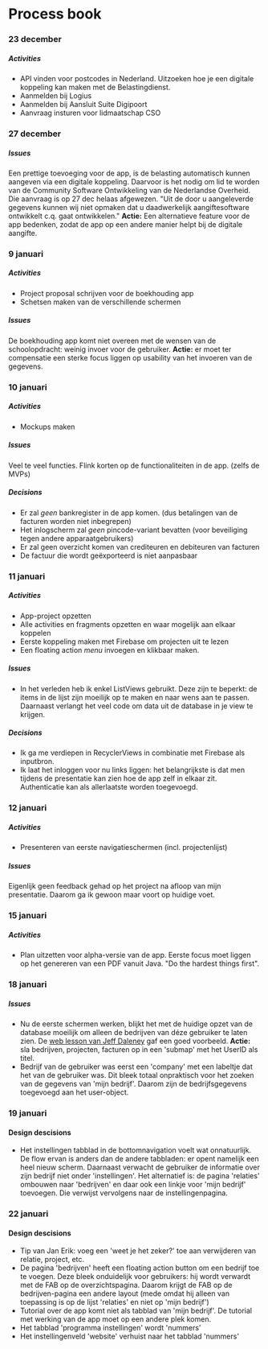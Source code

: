 # Process book

### 23 december
##### Activities
* API vinden voor postcodes in Nederland. Uitzoeken hoe je een digitale koppeling kan maken met de Belastingdienst.
* Aanmelden bij Logius
* Aanmelden bij Aansluit Suite Digipoort
* Aanvraag insturen voor lidmaatschap CSO

### 27 december
##### Issues
Een prettige toevoeging voor de app, is de belasting automatisch kunnen aangeven via een digitale koppeling. Daarvoor is het nodig om lid te worden van de Community Software Ontwikkeling van de Nederlandse Overheid. Die aanvraag is op 27 dec helaas afgewezen. "Uit de door u aangeleverde gegevens kunnen wij niet opmaken dat u daadwerkelijk aangiftesoftware ontwikkelt c.q. gaat ontwikkelen." **Actie:** Een alternatieve feature voor de app bedenken, zodat de app op een andere manier helpt bij de digitale aangifte.

### 9 januari
##### Activities
* Project proposal schrijven voor de boekhouding app
* Schetsen maken van de verschillende schermen

##### Issues
De boekhouding app komt niet overeen met de wensen van de schoolopdracht: weinig invoer voor de gebruiker. **Actie:** er moet ter compensatie een sterke focus liggen op usability van het invoeren van de gegevens.

### 10 januari
##### Activities
* Mockups maken

##### Issues
Veel te veel functies. Flink korten op de functionaliteiten in de app. (zelfs de MVPs)

##### Decisions
* Er zal *geen* bankregister in de app komen. (dus betalingen van de facturen worden niet inbegrepen)
* Het inlogscherm zal *geen* pincode-variant bevatten (voor beveiliging tegen andere apparaatgebruikers)
* Er zal geen overzicht komen van crediteuren en debiteuren van facturen
* De factuur die wordt geëxporteerd is niet aanpasbaar

### 11 januari
##### Activities
* App-project opzetten
* Alle activities en fragments opzetten en waar mogelijk aan elkaar koppelen
* Eerste koppeling maken met Firebase om projecten uit te lezen
* Een floating action *menu* invoegen en klikbaar maken.

##### Issues
* In het verleden heb ik enkel ListViews gebruikt. Deze zijn te beperkt: de items in de lijst zijn moeilijk op te maken en naar wens aan te passen. Daarnaast verlangt het veel code om data uit de database in je view te krijgen.

##### Decisions
* Ik ga me verdiepen in RecyclerViews in combinatie met Firebase als inputbron.
* Ik laat het inloggen voor nu links liggen: het belangrijkste is dat men tijdens de presentatie kan zien hoe de app zelf in elkaar zit. Authenticatie kan als allerlaatste worden toegevoegd.

### 12 januari
##### Activities
* Presenteren van eerste navigatieschermen (incl. projectenlijst)

##### Issues
Eigenlijk geen feedback gehad op het project na afloop van mijn presentatie. Daarom ga ik gewoon maar voort op huidige voet.

### 15 januari
##### Activities
* Plan uitzetten voor alpha-versie van de app. Eerste focus moet liggen op het genereren van een PDF vanuit Java. "Do the hardest things first".

### 18 januari
##### Issues
* Nu de eerste schermen werken, blijkt het met de huidige opzet van de database moeilijk om alleen de bedrijven van déze gebruiker te laten zien. De [web lesson van Jeff Daleney](https://angularfirebase.com/lessons/managing-firebase-user-relationships-to-database-records/) gaf een goed voorbeeld. **Actie:** sla bedrijven, projecten, facturen op in een 'submap' met het UserID als titel.
* Bedrijf van de gebruiker was eerst een 'company' met een labeltje dat het van de gebruiker was. Dit bleek totaal onpraktisch voor het zoeken van de gegevens van 'mijn bedrijf'. Daarom zijn de bedrijfsgegevens toegevoegd aan het user-object.

### 19 januari
#### Design descisions
* Het instellingen tabblad in de bottomnavigation voelt wat onnatuurlijk. De flow ervan is anders dan de andere tabbladen: er opent namelijk een heel nieuw scherm. Daarnaast verwacht de gebruiker de informatie over zijn bedrijf niet onder 'instellingen'. Het alternatief is: de pagina 'relaties' ombouwen naar 'bedrijven' en daar ook een linkje voor 'mijn bedrijf' toevoegen. Die verwijst vervolgens naar de instellingenpagina.

### 22 januari
#### Design descisions
* Tip van Jan Erik: voeg een 'weet je het zeker?' toe aan verwijderen van relatie, project, etc.
* De pagina 'bedrijven' heeft een floating action button om een bedrijf toe te voegen. Deze bleek onduidelijk voor gebruikers: hij wordt verwardt met de FAB op de overzichtspagina. Daarom krijgt de FAB op de bedrijven-pagina een andere layout (mede omdat hij alleen van toepassing is op de lijst 'relaties' en niet op 'mijn bedrijf')
* Tutorial over de app komt niet als tabblad van 'mijn bedrijf'. De tutorial met werking van de app moet op een andere plek komen.
* Het tabblad 'programma instellingen' wordt 'nummers'
* Het instellingenveld 'website' verhuist naar het tabblad 'nummers'